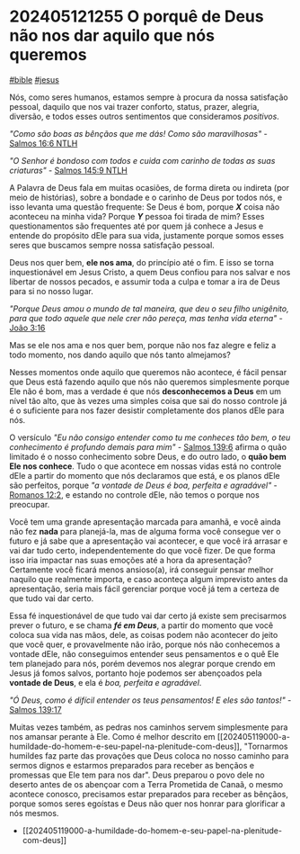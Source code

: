 # 202405121255 O porquê de Deus não nos dar aquilo que nós queremos

[#bible]() [#jesus]()

Nós, como seres humanos, estamos sempre à procura da nossa satisfação pessoal, daquilo que nos vai trazer conforto,
status, prazer, alegria, diversão, e todos esses outros sentimentos que consideramos _positivos_.

_"Como são boas as bênçãos que me dás! Como são maravilhosas"_ - [Salmos 16:6 NTLH]()

_"O Senhor é bondoso com todos e cuida com carinho de todas as suas criaturas"_ - [Salmos 145:9 NTLH]()

A Palavra de Deus fala em muitas ocasiões, de forma direta ou indireta (por meio de histórias), sobre a bondade
e o carinho de Deus por todos nós, e isso levanta uma questão frequente: Se Deus é bom, porque **_X_** coisa não aconteceu
na minha vida? Porque **_Y_** pessoa foi tirada de mim? Esses questionamentos são frequentes até por quem já conhece a Jesus
e entende do propósito dEle para sua vida, justamente porque somos esses seres que buscamos sempre nossa satisfação
pessoal.

Deus nos quer bem, **ele nos ama**, do princípio até o fim. E isso se torna inquestionável em Jesus Cristo, a quem Deus
confiou para nos salvar e nos libertar de nossos pecados, e assumir toda a culpa e tomar a ira de Deus para si no nosso
lugar.

_"Porque Deus amou o mundo de tal maneira, que deu o seu filho unigênito, para que todo aquele que nele crer não pereça,
mas tenha vida eterna"_ - [João 3:16]()

Mas se ele nos ama e nos quer bem, porque não nos faz alegre e feliz a todo momento, nos dando aquilo que nós tanto
almejamos?

Nesses momentos onde aquilo que queremos não acontece, é fácil pensar que Deus está fazendo aquilo que nós não queremos
simplesmente porque Ele não é bom, mas a verdade é que nós **desconhecemos a Deus** em um nível tão alto, que às vezes
uma simples coisa que sai do nosso controle já é o suficiente para nos fazer desistir completamente dos planos dEle para
nós.

O versículo _"Eu não consigo entender como tu me conheces tão bem, o teu conhecimento é profundo demais para mim"_ -
[Salmos 139:6]() afirma o quão limitado é o nosso conhecimento sobre Deus, e do outro lado, o **quão bem Ele nos conhece**.
Tudo o que acontece em nossas vidas está no controle dEle a partir do momento que nós declaramos que está, e os planos
dEle são perfeitos, porque _"a vontade de Deus é boa, perfeita e agradável"_ - [Romanos 12:2](), e estando no controle
dEle, não temos o porque nos preocupar.

Você tem uma grande apresentação marcada para amanhã, e você ainda não fez **nada** para planejá-la, mas de alguma forma
você consegue ver o futuro e já sabe que a apresentação vai acontecer, e que você irá arrasar e vai dar tudo certo,
independentemente do que você fizer. De que forma isso iria impactar nas suas emoções até a hora da apresentação?
Certamente você ficará menos ansioso(a), irá conseguir pensar melhor naquilo que realmente importa, e caso aconteça
algum imprevisto antes da apresentação, seria mais fácil gerenciar porque você já tem a certeza de que tudo vai dar
certo.

Essa fé inquestionável de que tudo vai dar certo já existe sem precisarmos prever o futuro, e se chama **_fé em Deus_**, a
partir do momento que você coloca sua vida nas mãos, dele, as coisas podem não acontecer do jeito que você quer,
e provavelmente não irão, porque nós não conhecemos a vontade dEle, não conseguimos entender seus pensamentos e o quê
Ele tem planejado para nós, porém devemos nos alegrar porque crendo em Jesus já fomos salvos, portanto hoje podemos ser
abençoados pela **vontade de Deus**, e ela é _boa, perfeita e agradável_.

_"Ó Deus, como é difícil entender os teus pensamentos! E eles são tantos!"_ - [Salmos 139:17]()

Muitas vezes também, as pedras nos caminhos servem simplesmente para nos amansar perante à Ele. Como é melhor descrito
em [[202405119000-a-humildade-do-homem-e-seu-papel-na-plenitude-com-deus]], "Tornarmos humildes faz parte das provações
que Deus coloca no nosso caminho para sermos dignos e estarmos preparados para receber as bençãos e promessas que Ele
tem para nos dar". Deus preparou o povo dele no deserto antes de os abençoar com a Terra Prometida de Canaã, o mesmo
acontece conosco, precisamos estar preparados para receber as bênçãos, porque somos seres egoístas e Deus não quer nos
honrar para glorificar a nós mesmos.

- [[202405119000-a-humildade-do-homem-e-seu-papel-na-plenitude-com-deus]]

